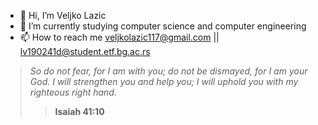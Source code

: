 - 👋 Hi, I’m Veljko Lazic
- 🌱 I’m currently studying computer science and computer engineering
- 📫 How to reach me veljkolazic117@gmail.com || lv190241d@student.etf.bg.ac.rs




> *So do not fear, for I am with you; do not be dismayed, for I am your God. I will strengthen you and help you; I will uphold you with my righteous right hand.*
>> **Isaiah 41:10**
